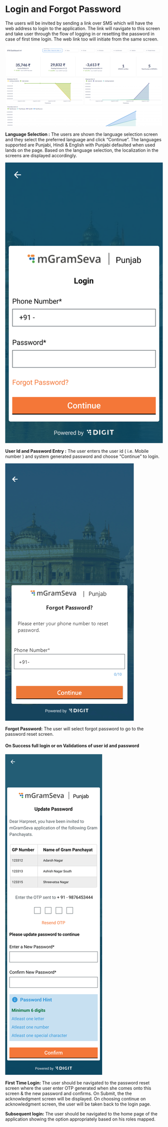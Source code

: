 # Login and Forgot Password

The users will be invited by sending a link over SMS which will have the web address to login to the application. The link will navigate to this screen and take user through the flow of logging in or resetting the password in case of first time login. The web link too will initiate from the same screen.

![](../../../.gitbook/assets/image%20%284%29.png)

**Language Selection :** The users are shown the language selection screen and they select the preferred language and click “Continue”. The languages supported are Punjabi, Hindi & English with Punjabi defaulted when used lands on the page. Based on the language selection, the localization in the screens are displayed accordingly. 

![](../../../.gitbook/assets/image%20%281%29.png)

**User Id and Password Entry :** The user enters the user id \( i.e. Mobile number \) and system generated password and choose “Continue” to login.

![](../../../.gitbook/assets/image%20%282%29.png)

**Forgot Password:** The user will select forgot password to go to the password reset screen.

#### **On Success full login or on Validations of user id and password**

![](../../../.gitbook/assets/image%20%2835%29.png)

**First Time Login:** The user should be navigated to the password reset screen where the user enter OTP generated when she comes onto this screen & the new password and confirms. On Submit, the the acknowledgment screen will be displayed. On choosing continue on acknowledgment screen, the user will be taken back to the login page.

**Subsequent login:** The user should be navigated to the home page of the application showing the option appropriately based on his roles mapped.

